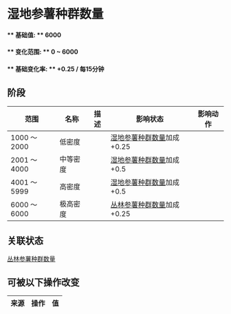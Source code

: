 # 湿地参薯种群数量  
#### ** 基础值: ** 6000   
#### ** 变化范围: ** 0 ~ 6000  
#### ** 基础变化率: ** +0.25 / 每15分钟  
## 阶段  
范围  |  名称  |  描述  |  影响状态  |  影响动作  
----  |  ----  |  ----  |  ----  |  ----  
1000 ～ 2000  |  低密度  |    |  [湿地参薯种群数量](Yam_WetlandsPop.md)加成+0.25  |    
2001 ～ 4000  |  中等密度  |    |  [湿地参薯种群数量](Yam_WetlandsPop.md)加成+0.5  |    
4001 ～ 5999  |  高密度  |    |  [湿地参薯种群数量](Yam_WetlandsPop.md)加成+0.5  |    
6000 ～ 6000  |  极高密度  |    |  [丛林参薯种群数量](Yam_JunglePop.md)加成+0.25  |    
## 关联状态  
[丛林参薯种群数量](Yam_JunglePop.md)  
## 可被以下操作改变  
来源  |  操作  |  值  
----  |  ----  |  ----  
